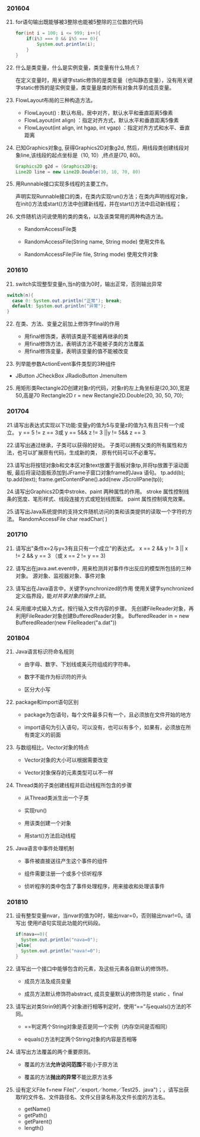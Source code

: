 ### 201604

21. for语句输出既能够被3整除也能被5整除的三位数的代码

    ```java
    for(int i = 100; i <= 999; i++){
    	if(i%3 === 0 && i%5 === 0){
    		System.out.println(i);
    	}
    }
    ```



22. 什么是类变量，什么是实例变量，类变量有什么特点？

    在定义变量时，用关键字static修饰的是类变量（也叫静态变量），没有用关键字static修饰的是实例变量，类变量是类的所有对象共享的成员变量。



23. FlowLayout布局的三种构造方法。
    - FlowLayout() : 默认布局，居中对齐，默认水平和垂直距离5像素
    - FlowLayout(int align) ：指定对齐方式，默认水平和垂直距离5像素
    - FlowLayout(int align, int hgap, int vgap) ：指定对齐方式和水平、垂直距离



24. 已知Graphics对象g, 获得Graphics2D对象g2d, 然后，用线段类创建线段对象line,该线段的起点坐标是（10, 10）,终点是(70, 80)。

    ```java
    Graphics2D g2d = (Graphics2D)g;
    Line2D line = new Line2D.Double(10, 10, 70, 80)
    ```



25. 用Runnable接口实现多线程的主要工作。

    声明实现Runnable接口的类，在类内实现run()方法；在类内声明线程对象，在init()方法或start()方法中创建新线程，并在start()方法中启动新线程；



26. 文件随机访问说使用的类的类名，以及该类常用的两种构造方法。

    - RandomAccessFile类

    - RandomAccessFile(String name, String mode)  使用文件名

    - RandomAccessFile(File file, String mode) 使用文件对象

      

### 201610

21. switch实现整型变量n,当n的值为0时，输出正常，否则输出异常
  
  ```java
  switch(n){
  	case 0: System.out.println("正常"); break;
    default: System.out.println("异常");
  }
  ```
  
22. 在类、方法、变量之前加上修饰字final的作用
    - 用final修饰类，表明该类是不能被再继承的类
    - 用final修饰方法，表明该方法不能被子类的方法覆盖
    - 用final修饰变量，表明该变量的值不能被改变

23. 列举能参数ActionEvent事件类型的3种组件
  
- JButton  JCheckBox JRadioButton JmenuItem 
  
25. 用矩形类Rectangle2D创建对象r的代码，对象r的左上角坐标是(20,30),宽是50,高是70
    Rectangle2D r = new Rectangle2D.Double(20, 30, 50, 70);

### 201704
21.请写出表达式实现以下功能:变量y的值为5与变量z的值为3,有且只有一个成立。
y == 5 != z == 3或 y == 5&& z != 3 ||y != 5&& z == 3

22.请写出通过继承，子类可以获得的好处。
子类可以拥有父类的所有属性和方法，也可以扩展原有代码，生成新的类，
原有代码可以不必重写。

23.请写出将按钮对象b和文本区对象text放置于面板对象tp,并将tp放置于滚动面板,
最后将滚动面板添加到JFrame子窗口对象frame的Java 语句。
tp.add(b); tp.add(text); 
frame.getContentPane().add(new JScrollPane(tp)); 

24.请写出Graphics2D类中stroke、paint 两种属性的作用。
stroke 属性控制线条的宽度、笔形样式、线段连接方式或短划线图案。
paint 属性控制填充效果。

25.请写出Java系统提供的支持文件随机访问的类和该类提供的读取一个字符的方法。
RandomAccessFile
char readChar( ) 

### 201710
21. 请写出"条件x=2与y=3有且只有一个成立"的表达式。
    x == 2 && y != 3 || x != 2 && y == 3  （或 x == 2 != y == 3)

23. 请写出在java.awt.event中，用来检测并对事件作出反应的模型所包括的三种对象。
    源对象、监视器对象、事件对象

24. 请写出在Java语言中，关键字synchronized的作用
    使用关键字synchronized定义临界段，能*对共享对象的操作上锁*。

25. 采用缓冲式输入方式，按行输入文件内容的步骤。
    先创建FileReader对象，再利用FileReader对象创建BufferedReader对象。
    BufferedReader in = new BufferedReader(new FileReader("a.dat"))


### 201804
21. Java语言标识符命名规则

    - 由字母、数字、下划线或美元符组成的字符串。

    - 数字不能作为标识符的开头

    - 区分大小写

      

22. package和import语句区别

    - package为包语句，每个文件最多只有一个，且必须放在文件开始的地方

    - import语句为引入语句，可以没有，也可以有多个，如果有，必须放在所有类定义的前面

      

23. 与数组相比，Vector对象的特点

    - Vector对象的大小可以根据需要改变

    - Vector对象保存的元素类型可以不一样

      

24. Thread类的子类创建线程并启动线程所包含的步骤

    - 从Thread类派生出一个子类

    - 实现run()

    - 用该类创建一个对象

    - 用start()方法启动线程

      

25. Java语言中事件处理机制

    - 事件被直接送往产生这个事件的组件

    - 组件需要注册一个或多个侦听程序

    - 侦听程序的类中包含了事件处理程序，用来接收和处理该事件

      


### 201810
21. 设有整型变量nvar，当nvar的值为0时，输出nvar=0，否则输出nvar!=0。请写出
    使用if语句实现此功能的代码段。

    ```java
    if(nava==0){
      System.out.println("nava=0");
    }else{
      System.out.println("nava!=0");
    }
    ```
    
    
    
22. 请写出一个接口中能够包含的元素，及这些元素各自默认的修饰符。

    - 成员方法及成员变量

    - 成员方法默认修饰符abstract, 成员变量默认的修饰符是 static  、final

      

23. 请写出对类Strin9的两个对象进行相等判定时，使用“==”与equals()方法的不同。

    - ==判定两个String对象是否是同一个实例（内存空间是否相同）

    - equals()方法判定两个String对象的内容是否相等

      

24. 请写出方法覆盖的两个重要原则。

    - 覆盖的方法**允许访问范围**不能小于原方法

    - 覆盖的方法**抛出的异常**不能比原方法多

      

25. 设有定义File f=new File("／export／home／Test25．java")；，请写出获取f的文件名、文件路径名、文件父目录名称及文件长度的方法名。

    - getName()
    - getPath()
    - getParent()
    - length()